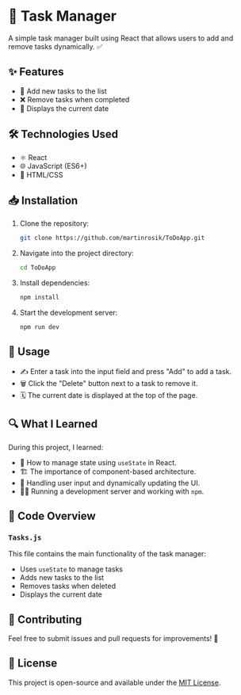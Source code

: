 # 🚀 Task Manager

A simple task manager built using React that allows users to add and remove tasks dynamically. ✅

## ✨ Features
- 📝 Add new tasks to the list
- ❌ Remove tasks when completed
- 📅 Displays the current date

## 🛠️ Technologies Used
- ⚛️ React
- 🌐 JavaScript (ES6+)
- 🎨 HTML/CSS

## 📥 Installation

1. Clone the repository:
   ```sh
   git clone https://github.com/martinrosik/ToDoApp.git
   ```
2. Navigate into the project directory:
   ```sh
   cd ToDoApp
   ```
3. Install dependencies:
   ```sh
   npm install
   ```
4. Start the development server:
   ```sh
   npm run dev
   ```

## 🚀 Usage

- ✍️ Enter a task into the input field and press "Add" to add a task.
- 🗑️ Click the "Delete" button next to a task to remove it.
- 🗓️ The current date is displayed at the top of the page.

## 🔍 What I Learned

During this project, I learned:
- 🎯 How to manage state using `useState` in React.
- 🏗️ The importance of component-based architecture.
- 🔄 Handling user input and dynamically updating the UI.
- 🏃‍♂️ Running a development server and working with `npm`.

## 📂 Code Overview

### `Tasks.js`
This file contains the main functionality of the task manager:
- Uses `useState` to manage tasks
- Adds new tasks to the list
- Removes tasks when deleted
- Displays the current date

## 🤝 Contributing
Feel free to submit issues and pull requests for improvements! 🎉

## 📜 License
This project is open-source and available under the [MIT License](LICENSE).

